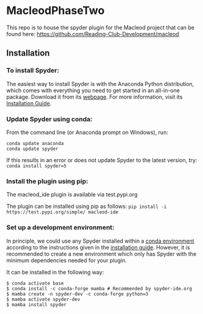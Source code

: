 # MacleodPhaseTwo

This repo is to house the spyder plugin for the Macleod project that can be found here: https://github.com/Reading-Club-Development/macleod

## **Installation**
### To install Spyder:
The easiest way to install Spyder is with the Anaconda Python distribution, which comes with everything you need to get started in an all-in-one package. Download it from its [webpage](https://www.anaconda.com/products/distribution).
For more information, visit its [Installation Guide](https://docs.spyder-ide.org/current/installation.html).


### **Update Spyder using conda:**
From the command line (or Anaconda prompt on Windows), run:
```
conda update anaconda
conda update spyder
```


If this results in an error or does not update Spyder to the latest version, try:
`conda install spyder=5`

### **Install the plugin using pip:**
The macleod_ide plugin is available via test.pypi.org

The plugin can be installed using pip as follows:
`pip install -i https://test.pypi.org/simple/ macleod-ide`

### **Set up a development environment:**
In principle, we could use any Spyder installed within a [conda environment](https://conda.io/projects/conda/en/latest/user-guide/concepts/environments.html#virtual-environments) according to the instructions given in the [installation guide](https://docs.spyder-ide.org/5/installation.html).
However, it is recommended to create a new environment which only has Spyder with the minimum dependencies needed for your plugin.

It can be installed in the following way:
```
$ conda activate base
$ conda install -c conda-forge mamba # Recommended by spyder-ide.org
$ mamba create -n spyder-dev -c conda-forge python=3
$ mamba activate spyder-dev
$ mamba install spyder
```
